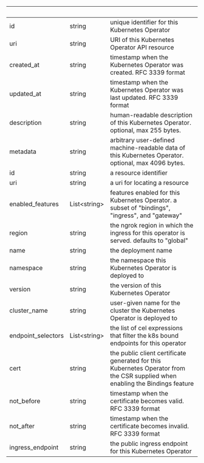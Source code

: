 <!-- Code generated for API Clients. DO NOT EDIT. -->

| &nbsp;             | &nbsp;             | &nbsp;                                                                                                                        |
| ------------------ | ------------------ | ----------------------------------------------------------------------------------------------------------------------------- |
| id                 | string             | unique identifier for this Kubernetes Operator                                                                                |
| uri                | string             | URI of this Kubernetes Operator API resource                                                                                  |
| created_at         | string             | timestamp when the Kubernetes Operator was created. RFC 3339 format                                                           |
| updated_at         | string             | timestamp when the Kubernetes Operator was last updated. RFC 3339 format                                                      |
| description        | string             | human-readable description of this Kubernetes Operator. optional, max 255 bytes.                                              |
| metadata           | string             | arbitrary user-defined machine-readable data of this Kubernetes Operator. optional, max 4096 bytes.                           |
| id                 | string             | a resource identifier                                                                                                         |
| uri                | string             | a uri for locating a resource                                                                                                 |
| enabled_features   | List&lt;string&gt; | features enabled for this Kubernetes Operator. a subset of "bindings", "ingress", and "gateway"                               |
| region             | string             | the ngrok region in which the ingress for this operator is served. defaults to "global"                                       |
| name               | string             | the deployment name                                                                                                           |
| namespace          | string             | the namespace this Kubernetes Operator is deployed to                                                                         |
| version            | string             | the version of this Kubernetes Operator                                                                                       |
| cluster_name       | string             | user-given name for the cluster the Kubernetes Operator is deployed to                                                        |
| endpoint_selectors | List&lt;string&gt; | the list of cel expressions that filter the k8s bound endpoints for this operator                                             |
| cert               | string             | the public client certificate generated for this Kubernetes Operator from the CSR supplied when enabling the Bindings feature |
| not_before         | string             | timestamp when the certificate becomes valid. RFC 3339 format                                                                 |
| not_after          | string             | timestamp when the certificate becomes invalid. RFC 3339 format                                                               |
| ingress_endpoint   | string             | the public ingress endpoint for this Kubernetes Operator                                                                      |

